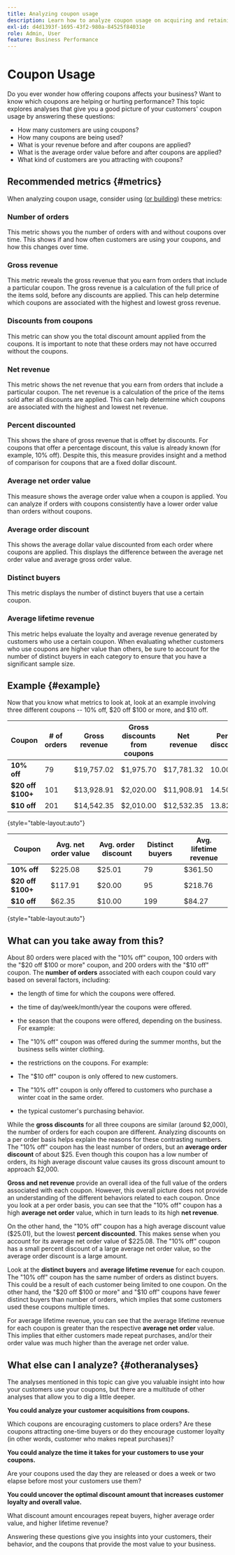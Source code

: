 ```yaml
---
title: Analyzing coupon usage
description: Learn how to analyze coupon usage on acquiring and retaining customers.
exl-id: d4d1393f-1695-43f2-980a-84525f84031e
role: Admin, User
feature: Business Performance
---
```

# Coupon Usage

Do you ever wonder how offering coupons affects your business? Want to know which coupons are helping or hurting performance? This topic explores analyses that give you a good picture of your customers' coupon usage by answering these questions:

* How many customers are using coupons?
* How many coupons are being used?
* What is your revenue before and after coupons are applied?
* What is the average order value before and after coupons are applied?
* What kind of customers are you attracting with coupons?

## Recommended metrics {#metrics}

When analyzing coupon usage, consider using ([or building](../../data-user/reports/ess-manage-data-metrics.md)) these metrics:

### Number of orders

This metric shows you the number of orders with and without coupons over time. This shows if and how often customers are using your coupons, and how this changes over time.

### Gross revenue

This metric reveals the gross revenue that you earn from orders that include a particular coupon. The gross revenue is a calculation of the full price of the items sold, before any discounts are applied. This can help determine which coupons are associated with the highest and lowest gross revenue.

### Discounts from coupons

This metric can show you the total discount amount applied from the coupons. It is important to note that these orders may not have occurred without the coupons.

### Net revenue

This metric shows the net revenue that you earn from orders that include a particular coupon. The net revenue is a calculation of the price of the items sold after all discounts are applied. This can help determine which coupons are associated with the highest and lowest net revenue.

### Percent discounted

This shows the share of gross revenue that is offset by discounts. For coupons that offer a percentage discount, this value is already known (for example, 10% off). Despite this, this measure provides insight and a method of comparison for coupons that are a fixed dollar discount.

### Average net order value

This measure shows the average order value when a coupon is applied. You can analyze if orders with coupons consistently have a lower order value than orders without coupons.

### Average order discount

This shows the average dollar value discounted from each order where coupons are applied. This displays the difference between the average net order value and average gross order value.

### Distinct buyers

This metric displays the number of distinct buyers that use a certain coupon.

### Average lifetime revenue

This metric helps evaluate the loyalty and average revenue generated by customers who use a certain coupon. When evaluating whether customers who use coupons are higher value than others, be sure to account for the number of distinct buyers in each category to ensure that you have a significant sample size.

## Example {#example}

Now that you know what metrics to look at, look at an example involving three different coupons -- 10% off, $20 off $100 or more, and $10 off.

| **Coupon** | **# of orders** | **Gross revenue** | **Gross discounts from coupons** | **Net revenue** | **Percent discounted** |
|-----|-----|-----|-----|-----|-----|
| **10% off** | 79 | $19,757.02 | $1,975.70 | $17,781.32 | 10.00% |
| **$20 off $100+** | 101 | $13,928.91 | $2,020.00 | $11,908.91 | 14.50% |
| **$10 off** | 201 | $14,542.35 | $2,010.00 | $12,532.35 | 13.82% |

{style="table-layout:auto"}


| **Coupon** | **Avg. net order value** | **Avg. order discount** | **Distinct buyers** | **Avg. lifetime revenue** |
|-----|-----|-----|-----|-----|
| **10% off** | $225.08 | $25.01 | 79 | $361.50 |
| **$20 off $100+** | $117.91 | $20.00 | 95 | $218.76 |
| **$10 off** | $62.35 | $10.00 | 199 | $84.27 |

{style="table-layout:auto"}

## What can you take away from this?

About 80 orders were placed with the "10% off" coupon, 100 orders with the "$20 off $100 or more" coupon, and 200 orders with the "$10 off" coupon. The **number of orders** associated with each coupon could vary based on several factors, including:

* the length of time for which the coupons were offered.
* the time of day/week/month/year the coupons were offered.
* the season that the coupons were offered, depending on the business. For example:
* The "10% off" coupon was offered during the summer months, but the business sells winter clothing.

* the restrictions on the coupons. For example:
* The "$10 off" coupon is only offered to new customers.
* The "10% off" coupon is only offered to customers who purchase a winter coat in the same order.

* the typical customer's purchasing behavior.

While the **gross discounts** for all three coupons are similar (around $2,000), the number of orders for each coupon are different. Analyzing discounts on a per order basis helps explain the reasons for these contrasting numbers. The "10% off" coupon has the least number of orders, but an **average order discount** of about $25. Even though this coupon has a low number of orders, its high average discount value causes its gross discount amount to approach $2,000.

**Gross and net revenue** provide an overall idea of the full value of the orders associated with each coupon. However, this overall picture does not provide an understanding of the different behaviors related to each coupon. Once you look at a per order basis, you can see that the "10% off" coupon has a high **average net order** value, which in turn leads to its high **net revenue**.

On the other hand, the "10% off" coupon has a high average discount value ($25.01), but the lowest **percent discounted**. This makes sense when you account for its average net order value of $225.08. The "10% off" coupon has a small percent discount of a large average net order value, so the average order discount is a large amount.

Look at the **distinct buyers** and **average lifetime revenue** for each coupon. The "10% off" coupon has the same number of orders as distinct buyers. This could be a result of each customer being limited to one coupon. On the other hand, the "$20 off $100 or more" and "$10 off" coupons have fewer distinct buyers than number of orders, which implies that some customers used these coupons multiple times.

For average lifetime revenue, you can see that the average lifetime revenue for each coupon is greater than the respective **average net order** value. This implies that either customers made repeat purchases, and/or their order value was much higher than the average net order value.

## What else can I analyze? {#otheranalyses}

The analyses mentioned in this topic can give you valuable insight into how your customers use your coupons, but there are a multitude of other analyses that allow you to dig a little deeper.

**You could analyze your customer acquisitions from coupons.**

Which coupons are encouraging customers to place orders? Are these coupons attracting one-time buyers or do they encourage customer loyalty (in other words, customer who makes repeat purchases)?

**You could analyze the time it takes for your customers to use your coupons.**

Are your coupons used the day they are released or does a week or two elapse before most your customers use them?

**You could uncover the optimal discount amount that increases customer loyalty and overall value.**

What discount amount encourages repeat buyers, higher average order value, and higher lifetime revenue?

Answering these questions give you insights into your customers, their behavior, and the coupons that provide the most value to your business.
